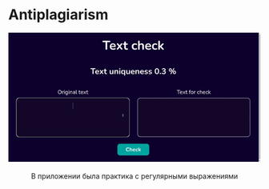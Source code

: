 
# Antiplagiarism

  <div align="center">
       <img src="https://github.com/Yariz-IT/Antiplagiarism/blob/main/Antiplagiarism.gif"/>
  </div>

<br/>

  <div align="center">
  В приложении была практика с регулярными выражениями
  </div>
